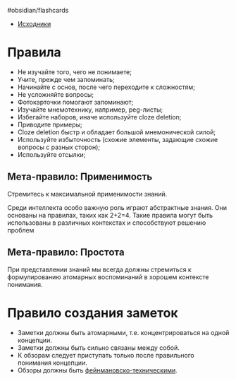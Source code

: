 #obsidian/flashcards

* [Исходники](https://supermemo.guru/wiki/20_rules_of_knowledge_formulation)
# Правила
* Не изучайте того, чего не понимаете;
* Учите, прежде чем запоминать;
* Начинайте с основ, после чего переходите к сложностям;
* Не усложняйте вопросы;
* Фотокарточки помогают запоминают;
* Изучайте мнемотехнику, например, peg-листы;
* Избегайте наборов, иначе используйте cloze deletion;
* Приводите примеры;
* Cloze deletion быстр и обладает большой мнемонической силой;
* Используйте избыточность (схожие элементы, задающие схожие вопросы с разных сторон);
* Используйте отсылки;

## Мета-правило: Применимость
Стремитесь к максимальной применимости знаний.

Среди интеллекта особо важную роль играют абстрактные знания. Они основаны на правилах, таких как 2+2=4. Такие правила могут быть использованы в различных контекстах и способствуют решению проблем

## Мета-правило: Простота
При представлении знаний мы всегда должны стремиться к формулированию атомарных воспоминаний в хорошем контексте понимания.

# Правило создания заметок
* Заметки должны быть атомарными, т.е. концентрироваться на одной концепции.
* Заметки должны быть сильно связаны между собой.
* К обзорам следует приступать только после правильного понимания концепции.
* Обзоры должны быть [фейнмановско-техническими](obsidian://open?vault=vault_beta&file=Inbox%2F%D0%9C%D0%B5%D1%82%D0%BE%D0%B4%D0%B8%D0%BA%D0%B0%20%D0%BE%D0%B1%D1%83%D1%87%D0%B5%D0%BD%D0%B8%D1%8F%20%D0%BF%D0%BE%20%D0%A4%D0%B5%D0%B9%D0%BD%D0%BC%D0%B0%D0%BD%D1%83).